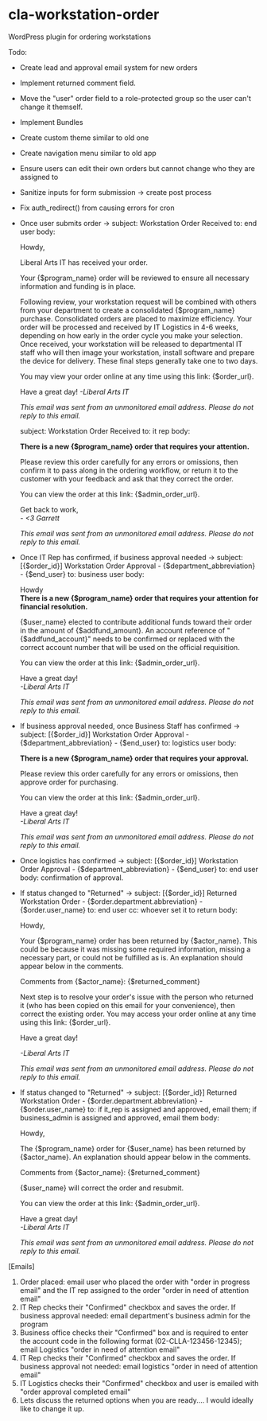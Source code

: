 # cla-workstation-order
WordPress plugin for ordering workstations

Todo:
* Create lead and approval email system for new orders
* Implement returned comment field.
* Move the "user" order field to a role-protected group so the user can't change it themself.
* Implement Bundles
* Create custom theme similar to old one
* Create navigation menu similar to old app
* Ensure users can edit their own orders but cannot change who they are assigned to
* Sanitize inputs for form submission -> create post process
* Fix auth_redirect() from causing errors for cron

* Once user submits order ->
	subject: Workstation Order Received
	to: end user
	body:
	<p>Howdy,</p>
  <p>Liberal Arts IT has received your order.</p>

  <p>Your {$program_name} order will be reviewed to ensure all necessary information and funding is in place.</p>
  <p>
    Following review, your workstation request will be combined with others from your department to create a consolidated {$program_name} purchase. Consolidated orders are placed to maximize efficiency. Your order will be processed and received by IT Logistics in 4-6 weeks, depending on how early in the order cycle you make your selection. Once received, your workstation will be released to departmental IT staff who will then image your workstation, install software and prepare the device for delivery. These final steps generally take one to two days.
  </p>
  <p>You may view your order online at any time using this link: {$order_url}.</p>

  <p>
    Have a great day!
    <em>-Liberal Arts IT</em>
  </p>
  <p><em>This email was sent from an unmonitored email address. Please do not reply to this email.</em></p>

	subject: Workstation Order Received
	to: it rep
	body:
	<p>
    <strong>There is a new {$program_name} order that requires your attention.</strong>
  </p>
  <p>
    Please review this order carefully for any errors or omissions, then confirm it to pass along in the ordering workflow, or return it to the customer with your feedback and ask that they correct the order.
  </p>
  <p>
    You can view the order at this link: {$admin_order_url}.
  </p>
  <p>
    Get back to work,<br />
    <em>- &lt;3 Garrett</em>
  </p>
  <p><em>This email was sent from an unmonitored email address. Please do not reply to this email.</em></p>

* Once IT Rep has confirmed, if business approval needed ->
  subject: [{$order_id}] Workstation Order Approval - {$department_abbreviation} - {$end_user}
  to: business user
  body:
	<p>
    Howdy<br />
    <strong>There is a new {$program_name} order that requires your attention for financial resolution.</strong></p>
  <p>
    {$user_name} elected to contribute additional funds toward their order in the amount of {$addfund_amount}. An account reference of "{$addfund_account}" needs to be confirmed or replaced with the correct account number that will be used on the official requisition.
  </p>
  <p>
    You can view the order at this link: {$admin_order_url}.
  </p>
  <p>
    Have a great day!<br />
    <em>-Liberal Arts IT</em>
  </p>
  <p><em>This email was sent from an unmonitored email address. Please do not reply to this email.</em></p>

* If business approval needed, once Business Staff has confirmed ->
	subject: [{$order_id}] Workstation Order Approval - {$department_abbreviation} - {$end_user}
	to: logistics user
	body:
	<p><strong>There is a new {$program_name} order that requires your approval.</strong></p>
  <p>
    Please review this order carefully for any errors or omissions, then approve order for purchasing.
  </p>
  <p>
    You can view the order at this link: {$admin_order_url}.
  </p>
	<p>
	  Have a great day!<br />
	  <em>-Liberal Arts IT</em>
	</p>
  <p><em>This email was sent from an unmonitored email address. Please do not reply to this email.</em></p>

* Once logistics has confirmed ->
	subject: [{$order_id}] Workstation Order Approval - {$department_abbreviation} - {$end_user}
	to: end user
	body: confirmation of approval.

* If status changed to "Returned" ->
	subject: [{$order_id}] Returned Workstation Order - {$order.department.abbreviation} - {$order.user_name}
	to: end user
	cc: whoever set it to return
	body:
	<p>
    Howdy,
  </p>
  <p>
    Your {$program_name} order has been returned by {$actor_name}. This could be because it was missing some required information, missing a necessary part, or could not be fulfilled as is. An explanation should appear below in the comments.
  </p>
  <p>
    Comments from {$actor_name}: {$returned_comment}
  </p>
  <p>
    Next step is to resolve your order's issue with the person who returned it (who has been copied on this email for your convenience), then correct the existing order. You may access your order online at any time using this link: {$order_url}.
  </p>

  <p>Have a great day!</p>
  <p><em>-Liberal Arts IT</em></p>
  <p><em>This email was sent from an unmonitored email address. Please do not reply to this email.</em></p>

* If status changed to "Returned" ->
	subject: [{$order_id}] Returned Workstation Order - {$order.department.abbreviation} - {$order.user_name}
	to: if it_rep is assigned and approved, email them; if business_admin is assigned and approved, email them
  body:
  <p>
    Howdy,
  </p>
  <p>
    The {$program_name} order for {$user_name} has been returned by {$actor_name}. An explanation should appear below in the comments.
  </p>
  <p>
    Comments from {$actor_name}: {$returned_comment}
  </p>
  <p>
    {$user_name} will correct the order and resubmit.
  </p>
  <p>
    You can view the order at this link: {$admin_order_url}.
  </p>
  <p>
    Have a great day!<br />
    <em>-Liberal Arts IT</em>
  </p>
  <p><em>This email was sent from an unmonitored email address. Please do not reply to this email.</em></p>

[Emails]
1. Order placed: email user who placed the order with "order in progress email" and the IT rep assigned to the order "order in need of attention email"
2. IT Rep checks their "Confirmed" checkbox and saves the order. If business approval needed: email department's business admin for the program
3. Business office checks their "Confirmed" box and is required to enter the account code in the following format (02-CLLA-123456-12345); email Logistics "order in need of attention email"
4. IT Rep checks their "Confirmed" checkbox and saves the order. If business approval not needed: email logistics "order in need of attention email"
5. IT Logistics checks their "Confirmed" checkbox and user is emailed with "order approval completed email"
6. Lets discuss the returned options when you are ready.... I would ideally like to change it up.
